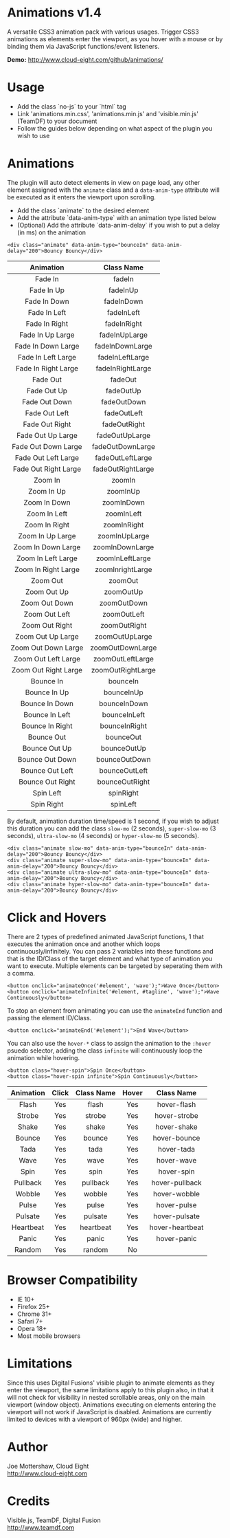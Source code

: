 Animations v1.4
===============

A versatile CSS3 animation pack with various usages. Trigger CSS3 animations as elements enter the viewport, as you hover with a mouse or by binding them via JavaScript functions/event listeners.

**Demo:** http://www.cloud-eight.com/github/animations/


Usage
=====

<ul>
  <li>Add the class `no-js` to your `html` tag</li>
  <li>Link 'animations.min.css', 'animations.min.js' and 'visible.min.js' (TeamDF) to your document</li>
  <li>Follow the guides below depending on what aspect of the plugin you wish to use</li>
</ul>


Animations
==========

The plugin will auto detect elements in view on page load, any other element assigned with the `animate` class and a `data-anim-type` attribute will be executed as it enters the viewport upon scrolling.

<ul>
  <li>Add the class `animate` to the desired element</li>
  <li>Add the attribute `data-anim-type` with an animation type listed below</li>
  <li>(Optional) Add the attribute `data-anim-delay` if you wish to put a delay (in ms) on the animation</li>
</ul>

```
<div class="animate" data-anim-type="bounceIn" data-anim-delay="200">Bouncy Bouncy</div>
```

| Animation            | Class Name        |
|:--------------------:|:-----------------:|
| Fade In              | fadeIn            |
| Fade In Up           | fadeInUp          |
| Fade In Down         | fadeInDown        |
| Fade In Left         | fadeInLeft        |
| Fade In Right        | fadeInRight       |
| Fade In Up Large     | fadeInUpLarge     |
| Fade In Down Large   | fadeInDownLarge   |
| Fade In Left Large   | fadeInLeftLarge   |
| Fade In Right Large  | fadeInRightLarge  |
| Fade Out             | fadeOut           |
| Fade Out Up          | fadeOutUp         |
| Fade Out Down        | fadeOutDown       |
| Fade Out Left        | fadeOutLeft       |
| Fade Out Right       | fadeOutRight      |
| Fade Out Up Large    | fadeOutUpLarge    |
| Fade Out Down Large  | fadeOutDownLarge  |
| Fade Out Left Large  | fadeOutLeftLarge  |
| Fade Out Right Large | fadeOutRightLarge |
| Zoom In              | zoomIn            |
| Zoom In Up           | zoomInUp          |
| Zoom In Down         | zoomInDown        |
| Zoom In Left         | zoomInLeft        |
| Zoom In Right        | zoomInRight       |
| Zoom In Up Large     | zoomInUpLarge     |
| Zoom In Down Large   | zoomInDownLarge   |
| Zoom In Left Large   | zoomInLeftLarge   |
| Zoom In Right Large  | zoomInrightLarge  |
| Zoom Out             | zoomOut           |
| Zoom Out Up          | zoomOutUp         |
| Zoom Out Down        | zoomOutDown       |
| Zoom Out Left        | zoomOutLeft       |
| Zoom Out Right       | zoomOutRight      |
| Zoom Out Up Large    | zoomOutUpLarge    |
| Zoom Out Down Large  | zoomOutDownLarge  |
| Zoom Out Left Large  | zoomOutLeftLarge  |
| Zoom Out Right Large | zoomOutRightLarge |
| Bounce In            | bounceIn          |
| Bounce In Up         | bounceInUp        |
| Bounce In Down       | bounceInDown      |
| Bounce In Left       | bounceInLeft      |
| Bounce In Right      | bounceInRight     |
| Bounce Out           | bounceOut         |
| Bounce Out Up        | bounceOutUp       |
| Bounce Out Down      | bounceOutDown     |
| Bounce Out Left      | bounceOutLeft     |
| Bounce Out Right     | bounceOutRight    |
| Spin Left            | spinRight         |
| Spin Right           | spinLeft          |

By default, animation duration time/speed is 1 second, if you wish to adjust this duration you can add the class `slow-mo` (2 seconds), `super-slow-mo` (3 seconds), `ultra-slow-mo` (4 seconds) or `hyper-slow-mo` (5 seconds).

```
<div class="animate slow-mo" data-anim-type="bounceIn" data-anim-delay="200">Bouncy Bouncy</div>
<div class="animate super-slow-mo" data-anim-type="bounceIn" data-anim-delay="200">Bouncy Bouncy</div>
<div class="animate ultra-slow-mo" data-anim-type="bounceIn" data-anim-delay="200">Bouncy Bouncy</div>
<div class="animate hyper-slow-mo" data-anim-type="bounceIn" data-anim-delay="200">Bouncy Bouncy</div>
```


Click and Hovers
================

There are 2 types of predefined animated JavaScript functions, 1 that executes the animation once and another which loops continuously/infinitely.
You can pass 2 variables into these functions and that is the ID/Class of the target element and what type of animation you want to execute.
Multiple elements can be targeted by seperating them with a comma.

```
<button onclick="animateOnce('#element', 'wave');">Wave Once</button>
<button onclick="animateInfinite('#element, #tagline', 'wave');">Wave Continuously</button>
```

To stop an element from animating you can use the `animateEnd` function and passing the element ID/Class.

```
<button onclick="animateEnd('#element');">End Wave</button>
```

You can also use the `hover-*` class to assign the animation to the `:hover` psuedo selector, adding the class `infinite` will continuously loop the animation while hovering.

```
<button class="hover-spin">Spin Once</button>
<button class="hover-spin infinite">Spin Continuously</button>
```

| Animation  | Click | Class Name | Hover | Class Name      |
|:----------:|:-----:|:----------:|:-----:|:---------------:|
| Flash      | Yes   | flash      | Yes   | hover-flash     |
| Strobe     | Yes   | strobe     | Yes   | hover-strobe    |
| Shake      | Yes   | shake      | Yes   | hover-shake     |
| Bounce     | Yes   | bounce     | Yes   | hover-bounce    |
| Tada       | Yes   | tada       | Yes   | hover-tada      |
| Wave       | Yes   | wave       | Yes   | hover-wave      |
| Spin       | Yes   | spin       | Yes   | hover-spin      |
| Pullback   | Yes   | pullback   | Yes   | hover-pullback  |
| Wobble     | Yes   | wobble     | Yes   | hover-wobble    |
| Pulse      | Yes   | pulse      | Yes   | hover-pulse     |
| Pulsate    | Yes   | pulsate    | Yes   | hover-pulsate   |
| Heartbeat  | Yes   | heartbeat  | Yes   | hover-heartbeat |
| Panic      | Yes   | panic      | Yes   | hover-panic     |
| Random     | Yes   | random     | No    |                 |


Browser Compatibility
=====================

<ul>
  <li>IE 10+</li>
  <li>Firefox 25+</li>
  <li>Chrome 31+</li>
  <li>Safari 7+</li>
  <li>Opera 18+</li>
  <li>Most mobile browsers</li>
</ul>


Limitations
===========

Since this uses Digital Fusions' visible plugin to animate elements as they enter the viewport, the same limitations apply to this plugin also, in that it will not check for visibility in nested scrollable areas, only on the main viewport (window object).
Animations executing on elements entering the viewport will not work if JavaScript is disabled.
Animations are currently limited to devices with a viewport of 960px (wide) and higher.


Author
======

Joe Mottershaw, Cloud Eight<br />
http://www.cloud-eight.com


Credits
======

Visible.js, TeamDF, Digital Fusion<br />
http://www.teamdf.com